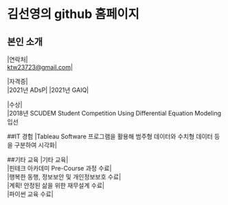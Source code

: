 # 김선영의 github 홈페이지
## 본인 소개

|연락처| <br>
ktw23723@gmail.com|

|자격증| <br>
|2021년 ADsP|
|2021년 GAIQ|

|수상|<br>
|2018년 SCUDEM Student Competition Using Differential Equation Modeling 입선

##IT 경험
|Tableau Software 프로그램을 활용해 범주형 데이터와 수치형 데이터 등을 구분하여 시각화|<br>

##기타 교육 
|기타 교육|<br>
|핀테크 아카데미 Pre-Course 과정 수료|  <br>
|행복한 동행, 정보보안 및 개인정보보호 수료|  <br>
|계획! 안정된 삶을 위한 재무설계 수료| <br>
|파이썬 교육 수료| 
